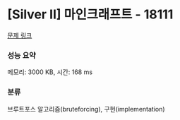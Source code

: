 # [Silver II] 마인크래프트 - 18111 

[문제 링크](https://www.acmicpc.net/problem/18111) 

### 성능 요약

메모리: 3000 KB, 시간: 168 ms

### 분류

브루트포스 알고리즘(bruteforcing), 구현(implementation)

